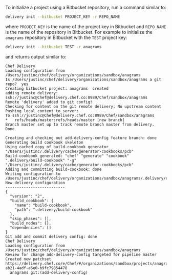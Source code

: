 To initialize a project using a Bitbucket repository, run a command
similar to:

``` bash
delivery init --bitbucket PROJECT_KEY -r REPO_NAME
```

where `PROJECT_KEY` is the name of the project key in Bitbucket and
`REPO_NAME` is the name of the repository in Bitbucket. For example to
initialize the `anagrams` repository in Bitbucket with the `TEST`
project key:

``` bash
delivery init --bitbucket TEST -r anagrams
```

and returns output similar to:

``` none
Chef Delivery
Loading configuration from /Users/justinc/chef/delivery/organizations/sandbox/anagrams
Is /Users/justinc/chef/delivery/organizations/sandbox/anagrams a git repo?  yes
Creating bitbucket project: anagrams  created
adding remote delivery: ssh://justinc@Chef@delivery.chef.co:8989/Chef/sandbox/anagrams
Remote 'delivery' added to git config!
Checking for content on the git remote delivery: No upstream content
Pushing local content to server:
To ssh://justinc@Chef@delivery.chef.co:8989/Chef/sandbox/anagrams
*   refs/heads/master:refs/heads/master [new branch]
Branch master set up to track remote branch master from delivery.
Done

Creating and checking out add-delivery-config feature branch: done
Generating build cookbook skeleton
Using cached copy of build-cookbook generator "/Users/justinc/.delivery/cache/generator-cookbooks/pcb"
Build-cookbook generated: "chef" "generate" "cookbook" ".delivery/build-cookbook" "-g" "/Users/justinc/.delivery/cache/generator-cookbooks/pcb"
Adding and committing build-cookbook: done
Writing configuration to /Users/justinc/chef/delivery/organizations/sandbox/anagrams/.delivery/config.json
New delivery configuration
--------------------------
{
  "version": "2",
  "build_cookbook": {
    "name": "build-cookbook",
    "path": ".delivery/build-cookbook"
  },
  "skip_phases": [],
  "build_nodes": {},
  "dependencies": []
}
Git add and commit delivery config: done
Chef Delivery
Loading configuration from /Users/justinc/chef/delivery/organizations/sandbox/anagrams
Review for change add-delivery-config targeted for pipeline master
Created new patchset
https://delivery.chef.co/e/Chef/#/organizations/sandbox/projects/anagrams/changes/695f2bb9-ab21-4adf-a6e0-b9fc79854478
  anagrams git:(add-delivery-config)
```